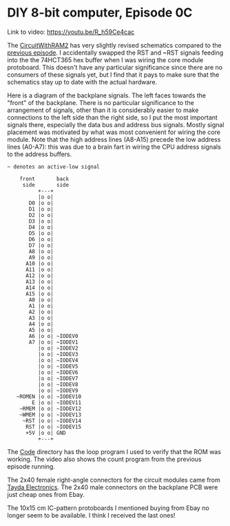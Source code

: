 # DIY 8-bit computer, Episode 0C

Link to video: <https://youtu.be/R_h59Ce4cac>

The [CircuitWithRAM2](CircuitWithRAM2) has very slightly revised
schematics compared to the [previous episode](../Episode0b).
I accidentally swapped the RST and ~RST signals feeding into the the
74HCT365 hex buffer when I was wiring the core module protoboard.
This doesn't have any particular significance since there are no
consumers of these signals yet, but I find that it pays to make sure
that the schematics stay up to date with the actual hardware.

Here is a diagram of the backplane signals.  The left faces towards the
"front" of the backplane.  There is no particular significance to the
arrangement of signals, other than it is considerably easier to make
connections to the left side than the right side, so I put the most
important signals there, especially the data bus and address bus signals.
Mostly signal placement was motivated by what was most convenient for
wiring the core module.  Note that the high address lines (A8-A15)
precede the low address lines (A0-A7): this was due to a brain fart
in wiring the CPU address signals to the address buffers.

```
~ denotes an active-low signal

    front       back
     side       side
          +---+
          |o o|
       D0 |o o|
       D1 |o o|
       D2 |o o|
       D3 |o o|
       D4 |o o|
       D5 |o o|
       D6 |o o|
       D7 |o o|
       A8 |o o|
       A9 |o o|
      A10 |o o|
      A11 |o o|
      A12 |o o|
      A13 |o o|
      A14 |o o|
      A15 |o o|
       A0 |o o|
       A1 |o o|
       A2 |o o|
       A3 |o o|
       A4 |o o|
       A5 |o o|
       A6 |o o| ~IODEV0
       A7 |o o| ~IODEV1
          |o o| ~IODEV2
          |o o| ~IODEV3
          |o o| ~IODEV4
          |o o| ~IODEV5
          |o o| ~IODEV6
          |o o| ~IODEV7
          |o o| ~IODEV8
          |o o| ~IODEV9
   ~ROMEN |o o| ~IODEV10
        E |o o| ~IODEV11
    ~RMEM |o o| ~IODEV12
    ~WMEM |o o| ~IODEV13
     ~RST |o o| ~IODEV14
      RST |o o| ~IODEV15
      +5V |o o| GND
          +---+
```

The [Code](Code) directory has the loop program I used to verify that the
ROM was working.  The video also shows the count program from the previous
episode running.

The 2x40 female right-angle connectors for the circuit modules came from
[Tayda Electronics](https://www.taydaelectronics.com/).  The 2x40 male
connectors on the backplane PCB were just cheap ones from Ebay.

The 10x15 cm IC-pattern protoboards I mentioned buying from Ebay no longer
seem to be available.  I think I received the last ones!
